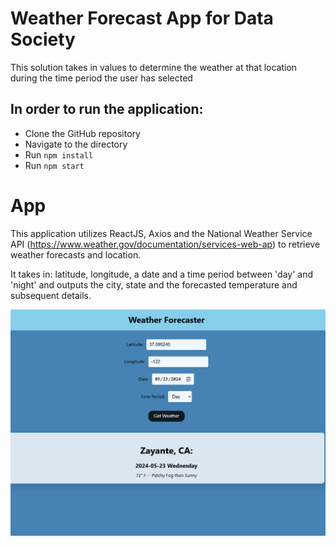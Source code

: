 # Weather Forecast App for Data Society

This solution takes in values to determine the weather at that location during the time period the user has selected

## In order to run the application:
- Clone the GitHub repository
- Navigate to the directory
- Run ``` npm install ```
- Run ``` npm start ```


# App

This application utilizes ReactJS, Axios and the National Weather Service API (https://www.weather.gov/documentation/services-web-ap) to retrieve weather forecasts and location. 

It takes in: latitude, longitude, a date and a time period between 'day' and 'night' and outputs the city, state and the forecasted temperature and subsequent details. 

![App Image](image.png)

